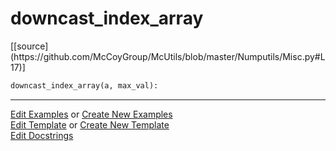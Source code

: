 # <a id="McUtils.Numputils.Misc.downcast_index_array">downcast_index_array</a>
<div class="docs-source-link" markdown="1">
[[source](https://github.com/McCoyGroup/McUtils/blob/master/Numputils/Misc.py#L17)]
</div>

```python
downcast_index_array(a, max_val): 
```
 



___

[Edit Examples](https://github.com/McCoyGroup/McUtils/edit/gh-pages/ci/examples/McUtils/Numputils/Misc/downcast_index_array.md) or 
[Create New Examples](https://github.com/McCoyGroup/McUtils/new/gh-pages/?filename=ci/examples/McUtils/Numputils/Misc/downcast_index_array.md) <br/>
[Edit Template](https://github.com/McCoyGroup/McUtils/edit/gh-pages/ci/docs/McUtils/Numputils/Misc/downcast_index_array.md) or 
[Create New Template](https://github.com/McCoyGroup/McUtils/new/gh-pages/?filename=ci/docs/templates/McUtils/Numputils/Misc/downcast_index_array.md) <br/>
[Edit Docstrings](https://github.com/McCoyGroup/McUtils/edit/master/Numputils/Misc.py#L17?message=Update%20Docs)